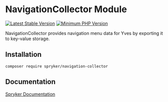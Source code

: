 # NavigationCollector Module
[![Latest Stable Version](https://poser.pugx.org/spryker/navigation-collector/v/stable.svg)](https://packagist.org/packages/spryker/navigation-collector)
[![Minimum PHP Version](https://img.shields.io/badge/php-%3E%3D%207.4-8892BF.svg)](https://php.net/)

NavigationCollector provides navigation menu data for Yves by exporting it to key-value storage.

## Installation

```
composer require spryker/navigation-collector
```

## Documentation

[Spryker Documentation](https://docs.spryker.com)
